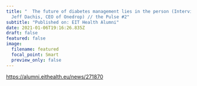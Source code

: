 ```yaml
---
title: "  The future of diabetes management lies in the person (Interview with
  Jeff Dachis, CEO of Onedrop) // the Pulse #2"
subtitle: "Published on: EIT Health Alumni"
date: 2021-01-06T19:16:26.835Z
draft: false
featured: false
image:
  filename: featured
  focal_point: Smart
  preview_only: false
---
```

https://alumni.eithealth.eu/news/271870